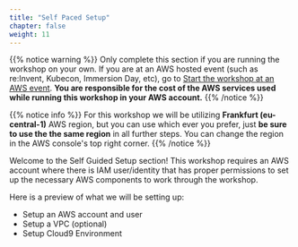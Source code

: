 ```yaml
---
title: "Self Paced Setup"
chapter: false
weight: 11
---
```


{{% notice warning %}}
Only complete this section if you are running the workshop on your own. If you are at an AWS hosted event (such as re:Invent, Kubecon, Immersion Day, etc), go to [Start the workshop at an AWS event](aws_event.html).
**You are responsible for the cost of the AWS services used while running this workshop in your AWS account.**
{{% /notice %}}

{{% notice info %}}
For this workshop we will be utilizing **Frankfurt (eu-central-1)** AWS region, but you can use which ever you prefer, just **be sure to use the the same region** in all further steps. You can change the region in the AWS console's top right corner.
{{% /notice %}}

Welcome to the Self Guided Setup section! This workshop requires an AWS account where there is IAM user/identity that has proper permissions to set up the necessary AWS components to work through the workshop.

Here is a preview of what we will be setting up:
- Setup an AWS account and user
- Setup a VPC (optional)
- Setup Cloud9 Environment